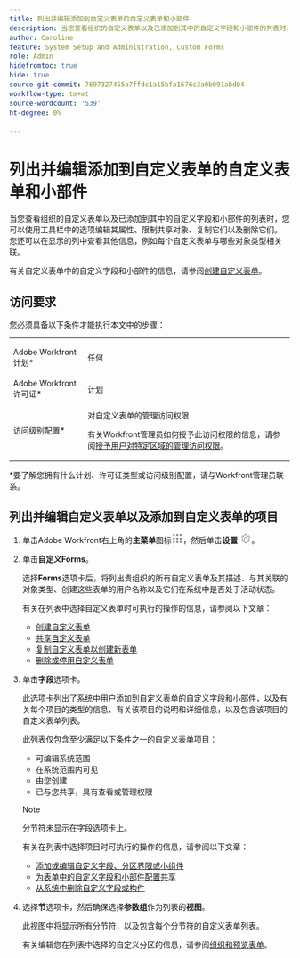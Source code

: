 ```yaml
---
title: 列出并编辑添加到自定义表单的自定义表单和小部件
description: 当您查看组织的自定义表单以及已添加到其中的自定义字段和小部件的列表时，您可以使用工具栏中的选项编辑其属性、限制共享对象、复制它们以及删除它们。 您还可以在显示的列中查看其他信息，例如每个自定义表单与哪些对象类型相关联。
author: Caroline
feature: System Setup and Administration, Custom Forms
role: Admin
hidefromtoc: true
hide: true
source-git-commit: 7697327455a7ffdc1a15bfa1676c3a0b091abd04
workflow-type: tm+mt
source-wordcount: '539'
ht-degree: 0%

---
```



# 列出并编辑添加到自定义表单的自定义表单和小部件

当您查看组织的自定义表单以及已添加到其中的自定义字段和小部件的列表时，您可以使用工具栏中的选项编辑其属性、限制共享对象、复制它们以及删除它们。 您还可以在显示的列中查看其他信息，例如每个自定义表单与哪些对象类型相关联。

有关自定义表单中的自定义字段和小部件的信息，请参阅[创建自定义表单](/help/quicksilver/administration-and-setup/customize-workfront/create-manage-custom-forms/form-designer/design-a-form/design-a-form.md)。

## 访问要求

您必须具备以下条件才能执行本文中的步骤：

<table style="table-layout:auto"> 
 <col> 
 <col> 
 <tbody> 
  <tr data-mc-conditions=""> 
   <td role="rowheader"> <p>Adobe Workfront计划*</p> </td> 
   <td>任何</td> 
  </tr> 
  <tr> 
   <td role="rowheader">Adobe Workfront许可证*</td> 
   <td>计划</td> 
  </tr> 
  <tr data-mc-conditions=""> 
   <td role="rowheader">访问级别配置*</td> 
   <td> <p>对自定义表单的管理访问权限</p> <p>有关Workfront管理员如何授予此访问权限的信息，请参阅<a href="../../../administration-and-setup/add-users/configure-and-grant-access/grant-users-admin-access-certain-areas.md" class="MCXref xref">授予用户对特定区域的管理访问权限</a>。</p> </td> 
  </tr> 
 </tbody> 
</table>

&#42;要了解您拥有什么计划、许可证类型或访问级别配置，请与Workfront管理员联系。

## 列出并编辑自定义表单以及添加到自定义表单的项目

1. 单击Adobe Workfront右上角的&#x200B;**主菜单**&#x200B;图标![](assets/main-menu-icon.png)，然后单击&#x200B;**设置** ![](assets/gear-icon-settings.png)。

1. 单击&#x200B;**自定义Forms**。

   选择&#x200B;**Forms**&#x200B;选项卡后，将列出贵组织的所有自定义表单及其描述、与其关联的对象类型、创建这些表单的用户名称以及它们在系统中是否处于活动状态。

   有关在列表中选择自定义表单时可执行的操作的信息，请参阅以下文章：

   * [创建自定义表单](/help/quicksilver/administration-and-setup/customize-workfront/create-manage-custom-forms/form-designer/design-a-form/design-a-form.md)
   * [共享自定义表单](../../../administration-and-setup/customize-workfront/create-manage-custom-forms/share-access-to-a-custom-form.md)
   * [复制自定义表单以创建新表单](/help/quicksilver/administration-and-setup/customize-workfront/create-manage-custom-forms/list-edit-share-custom-forms-and-custom-fields.md)
   * [删除或停用自定义表单](../../../administration-and-setup/customize-workfront/create-manage-custom-forms/delete-or-deactivate-a-custom-form.md)

1. 单击&#x200B;**字段**&#x200B;选项卡。

   此选项卡列出了系统中用户添加到自定义表单的自定义字段和小部件，以及有关每个项目的类型的信息、有关该项目的说明和详细信息，以及包含该项目的自定义表单列表。

   此列表仅包含至少满足以下条件之一的自定义表单项目：

   * 可编辑系统范围
   * 在系统范围内可见
   * 由您创建
   * 已与您共享，具有查看或管理权限

   >[!NOTE]
   >
   >分节符未显示在字段选项卡上。

   有关在列表中选择项目时可执行的操作的信息，请参阅以下文章：

   * [添加或编辑自定义字段、分区界限或小组件](../../../administration-and-setup/customize-workfront/create-manage-custom-forms/edit-a-custom-field.md)
   * [为表单中的自定义字段和小部件配置共享](/help/quicksilver/administration-and-setup/customize-workfront/create-manage-custom-forms/form-designer/manage-a-form/share-custom-fields.md)
   * [从系统中删除自定义字段或构件](../../../administration-and-setup/customize-workfront/create-manage-custom-forms/delete-a-custom-field.md)

1. 选择&#x200B;**节**&#x200B;选项卡，然后确保选择&#x200B;**参数组**&#x200B;作为列表的&#x200B;**视图**。

   此视图中将显示所有分节符，以及包含每个分节符的自定义表单列表。

   有关编辑您在列表中选择的自定义分区的信息，请参阅[组织和预览表单](/help/quicksilver/administration-and-setup/customize-workfront/create-manage-custom-forms/form-designer/design-a-form/organize-a-form.md)。

